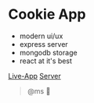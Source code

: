 # Cookie App

- modern ui/ux
- express server
- mongodb storage
- react at it's best

[Live-App](https://cookies-app.herokuapp.com)
[Server](https://cookies-app.herokuapp.com/home)

> @ms :metal:
